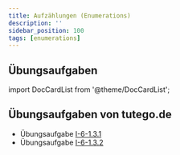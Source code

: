```yaml
---
title: Aufzählungen (Enumerations)
description: ''
sidebar_position: 100
tags: [enumerations]
---
```


## Übungsaufgaben

import DocCardList from '@theme/DocCardList';

<DocCardList />

## Übungsaufgaben von tutego.de

- Übungsaufgabe
  [I-6-1.3.1](https://tutego.de/javabuch/aufgaben/oop_classes.html#_radio_eine_am_fm_modulation_geben)
- Übungsaufgabe
  [I-6-1.3.2](https://tutego.de/javabuch/aufgaben/oop_classes.html#_g%C3%BCltige_start_und_endfrequenz_bei_modulation_setzen)
